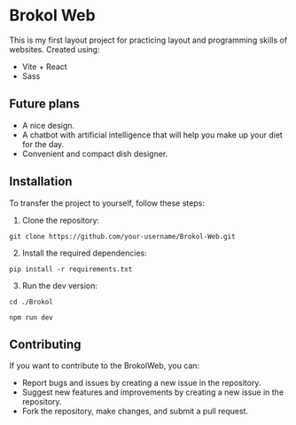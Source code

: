 # Brokol Web

This is my first layout project for practicing layout and programming skills of websites.
Created using:
- Vite + React
- Sass

## Future plans

- A nice design.
- A chatbot with artificial intelligence that will help you make up your diet for the day.
- Convenient and compact dish designer.

## Installation

To transfer the project to yourself, follow these steps:

1. Clone the repository:

```
git clone https://github.com/your-username/Brokol-Web.git
```

2. Install the required dependencies:

```
pip install -r requirements.txt
```

3. Run the dev version:

```
cd ./Brokol
```
```
npm run dev
```


## Contributing

If you want to contribute to the BrokolWeb, you can:

- Report bugs and issues by creating a new issue in the repository.
- Suggest new features and improvements by creating a new issue in the repository.
- Fork the repository, make changes, and submit a pull request.

